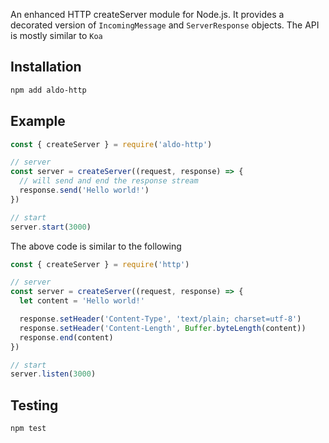 
An enhanced HTTP createServer module for Node.js.
It provides a decorated version of `IncomingMessage` and `ServerResponse` objects.
The API is mostly similar to `Koa`

## Installation
```sh
npm add aldo-http
```

## Example
```js
const { createServer } = require('aldo-http')

// server
const server = createServer((request, response) => {
  // will send and end the response stream
  response.send('Hello world!')
})

// start
server.start(3000)
```

The above code is similar to the following

```js
const { createServer } = require('http')

// server
const server = createServer((request, response) => {
  let content = 'Hello world!'

  response.setHeader('Content-Type', 'text/plain; charset=utf-8')
  response.setHeader('Content-Length', Buffer.byteLength(content))
  response.end(content)
})

// start
server.listen(3000)
```

## Testing
```sh
npm test
```
